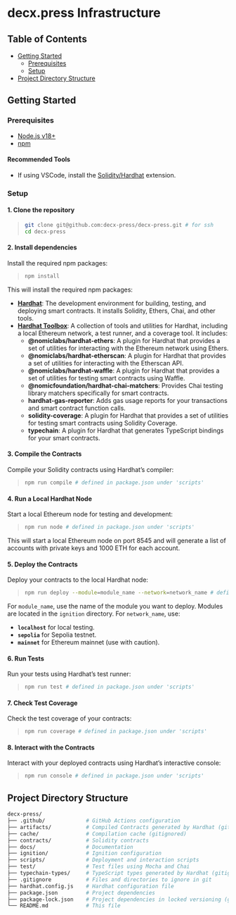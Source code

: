 # decx.press Infrastructure

## Table of Contents
- [Getting Started](#getting-started)
    - [Prerequisites](#prerequisites)
    - [Setup](#setup)
- [Project Directory Structure](#project-directory-structure)

## Getting Started

### Prerequisites

- [Node.js v18+](https://nodejs.org/en/learn/getting-started/how-to-install-nodejs)
- [npm](https://www.npmjs.com/get-npm)

#### Recommended Tools
- If using VSCode, install the [Solidity/Hardhat](https://marketplace.visualstudio.com/items?itemName=NomicFoundation.hardhat-solidity) extension.

### Setup

#### 1. Clone the repository

>```bash
> git clone git@github.com:decx-press/decx-press.git # for ssh
> cd decx-press
> ```

#### 2. Install dependencies
Install the required npm packages:
> ```bash
> npm install
> ```

This will install the required npm packages:
- **[Hardhat](https://hardhat.org/docs)**: The development environment for building, testing, and deploying smart contracts. It installs Solidity, Ethers, Chai, and other tools.
- **[Hardhat Toolbox](https://hardhat.org/hardhat-runner/plugins/nomicfoundation-hardhat-toolbox)**: A collection of tools and utilities for Hardhat, including a local Ethereum network, a test runner, and a coverage tool. It includes:
    - **@nomiclabs/hardhat-ethers**: A plugin for Hardhat that provides a set of utilities for interacting with the Ethereum network using Ethers.
    - **@nomiclabs/hardhat-etherscan**: A plugin for Hardhat that provides a set of utilities for interacting with the Etherscan API.
    - **@nomiclabs/hardhat-waffle**: A plugin for Hardhat that provides a set of utilities for testing smart contracts using Waffle.
    - **@nomicfoundation/hardhat-chai-matchers**: Provides Chai testing library matchers specifically for smart contracts.
    - **hardhat-gas-reporter**: Adds gas usage reports for your transactions and smart contract function calls.
    - **solidity-coverage**: A plugin for Hardhat that provides a set of utilities for testing smart contracts using Solidity Coverage.
    - **typechain**: A plugin for Hardhat that generates TypeScript bindings for your smart contracts.


#### 3. Compile the Contracts
Compile your Solidity contracts using Hardhat’s compiler:
> ```bash
> npm run compile # defined in package.json under 'scripts'
> ```

#### 4. Run a Local Hardhat Node
Start a local Ethereum node for testing and development:
> ```bash
> npm run node # defined in package.json under 'scripts'
> ```
This will start a local Ethereum node on port 8545 and will generate a list of accounts with private keys and 1000 ETH for each account.

#### 5. Deploy the Contracts
Deploy your contracts to the local Hardhat node:
> ```bash
> npm run deploy --module=module_name --network=network_name # defined in package.json under 'scripts'
> ```
For `module_name`, use the name of the module you want to deploy. Modules are located in the `ignition` directory.
For `network_name`, use:
- **`localhost`** for local testing.
- **`sepolia`** for Sepolia testnet.
- **`mainnet`** for Ethereum mainnet (use with caution).

#### 6. Run Tests
Run your tests using Hardhat’s test runner:
> ```bash
> npm run test # defined in package.json under 'scripts'
> ```

#### 7. Check Test Coverage
Check the test coverage of your contracts:
> ```bash
> npm run coverage # defined in package.json under 'scripts'
> ```

#### 8. Interact with the Contracts
Interact with your deployed contracts using Hardhat’s interactive console:
> ```bash
> npm run console # defined in package.json under 'scripts'
> ```

## Project Directory Structure

```bash
decx-press/
├── .github/             # GitHub Actions configuration
├── artifacts/           # Compiled Contracts generated by Hardhat (gitignored)
├── cache/               # Compilation cache (gitignored)
├── contracts/           # Solidity contracts
├── docs/                # Documentation
├── ignition/            # Ignition configuration
├── scripts/             # Deployment and interaction scripts
├── test/                # Test files using Mocha and Chai
├── typechain-types/     # TypeScript types generated by Hardhat (gitignored)
├── .gitignore           # Files and directories to ignore in git
├── hardhat.config.js    # Hardhat configuration file
├── package.json         # Project dependencies
├── package-lock.json    # Project dependencies in locked versioning (gitignored)
└── README.md            # This file
```